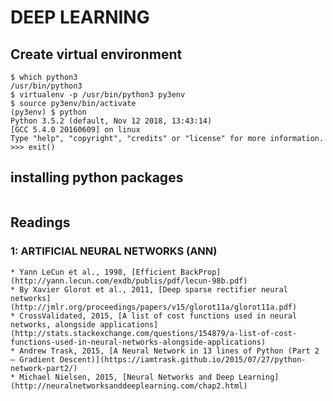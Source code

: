 # DEEP LEARNING

## Create virtual environment
```
$ which python3
/usr/bin/python3
$ virtualenv -p /usr/bin/python3 py3env
$ source py3env/bin/activate
(py3env) $ python
Python 3.5.2 (default, Nov 12 2018, 13:43:14) 
[GCC 5.4.0 20160609] on linux
Type "help", "copyright", "credits" or "license" for more information.
>>> exit()
```

## installing python packages
```

```

## Readings
### 1: ARTIFICIAL NEURAL NETWORKS (ANN) 
    * Yann LeCun et al., 1998, [Efficient BackProp](http://yann.lecun.com/exdb/publis/pdf/lecun-98b.pdf)
    * By Xavier Glorot et al., 2011, [Deep sparse rectifier neural networks](http://jmlr.org/proceedings/papers/v15/glorot11a/glorot11a.pdf)
    * CrossValidated, 2015, [A list of cost functions used in neural networks, alongside applications](http://stats.stackexchange.com/questions/154879/a-list-of-cost-functions-used-in-neural-networks-alongside-applications)
    * Andrew Trask, 2015, [A Neural Network in 13 lines of Python (Part 2 – Gradient Descent)](https://iamtrask.github.io/2015/07/27/python-network-part2/)
    * Michael Nielsen, 2015, [Neural Networks and Deep Learning](http://neuralnetworksanddeeplearning.com/chap2.html)
